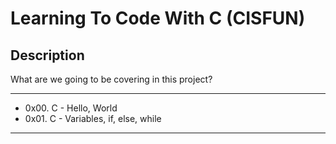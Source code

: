 # Learning To Code With C (CISFUN)

## Description
What are we going to be covering in this project?

---

* 0x00. C - Hello, World
* 0x01. C - Variables, if, else, while

---

